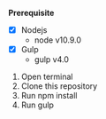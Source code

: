 **Prerequisite**
* [x] Nodejs
    * node v10.9.0
* [x] Gulp
    * gulp v4.0


1. Open terminal
2. Clone this repository
3. Run npm install
4. Run gulp
